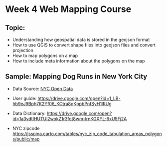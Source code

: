 # Week 4 Web Mapping Course

## Topic:
- Understanding how geospatial data is stored in the geojson format
- How to use QGIS to convert shape files into geojson files and convert projection
- How to map polygons on a map
- How to include meta information about the polygons on the map

## Sample: Mapping Dog Runs in New York City
- Data Source: [NYC Open Data](https://data.cityofnewyork.us/Recreation/NYC-Parks-Dog-Runs/8nac-uner)
- User guide: https://drive.google.com/open?id=1_LB-hb9eJ9Bph7K2Yf06_KOtra8qKppbPnfSyH1lRUg
- Data Dictionary: https://drive.google.com/open?id=1a3vdtIHUTUl2wokZ1r3fot8wm-lrnKGXYL-6xU5Fj2A

- NYC zipcode https://jsspina.carto.com/tables/nyc_zip_code_tabulation_areas_polygons/public/map
